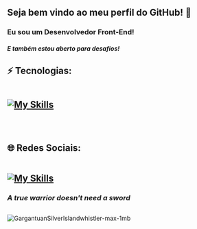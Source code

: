 <h2>Seja bem vindo ao meu perfil do GitHub! 👋</h2>
<h3>Eu sou um Desenvolvedor Front-End!</h3>
<h5>E também estou aberto para desafios!</h5>

##
<h2> ⚡ Tecnologias:<br>
  
  <br>

[![My Skills](https://skillicons.dev/icons?i=html,css,js,react,typescript)](https://skillicons.dev)


  <br> 
  <h2> 🌐 Redes Sociais:<br>
    
  <br>
  
  
  <a href="https://www.linkedin.com/in/pedro-henrique-8076aa23a/">[![My Skills](https://skillicons.dev/icons?i=linkedin)](https://skillicons.dev)</a>
  
<!--   
<a href="mailto:phbr10.12@gmail.com?subject=&body=">![icons8-gmail-logo-48](https://github.com/pedro-henrique-br/pedro-henrique-br/assets/71238431/1dee1db8-a0d4-4f6e-9ad9-45b04002b8dd)
</a> -->




<h3><i>A true warrior doesn't need a sword</i></h3>

##

![GargantuanSilverIslandwhistler-max-1mb](https://github.com/pedro-henrique-br/pedro-henrique-br/assets/71238431/c55448b0-29b9-4d08-bef1-9a82c8840342)

